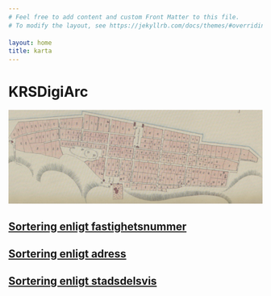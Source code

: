 ```yaml
---
# Feel free to add content and custom Front Matter to this file.
# To modify the layout, see https://jekyllrb.com/docs/themes/#overriding-theme-defaults

layout: home
title: karta
---
```

# KRSDigiArc

![](../images/karta.png)

## [Sortering enligt fastighetsnummer](index_by_number)
## [Sortering enligt adress](index_by_address)
## [Sortering enligt stadsdelsvis](index_by_stadsdel)
